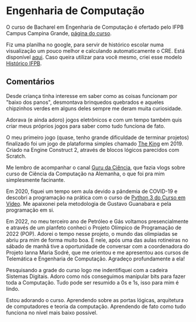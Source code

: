 # Engenharia de Computação

O curso de Bacharel em Engenharia de Computação é ofertado pelo IFPB Campus Campina Grande, [página do curso](https://estudante.ifpb.edu.br/cursos/28/).

Fiz uma planilha no google, para servir de histórico escolar numa visualização um pouco melhor e calculando automaticamente o CRE. Está disponível [aqui](https://docs.google.com/spreadsheets/d/e/2PACX-1vRhCapEm05Q9gVarb-f_jQBKAc0ZClBWFcyqosGlH-wvZ2Rc_7FE1SXRQE_2D5LPafaQq4aOwSaYkP3/pubhtml?gid=1033397297&single=true). Caso queira utilizar para você mesmo, criei esse modelo [Histórico IFPB](https://docs.google.com/spreadsheets/d/1SjFz__WTPmfg7qSP9n8vZK5XojoLu4915MKpUqdxutU/edit?usp=sharing).

## Comentários

Desde criança tinha interesse em saber como as coisas funcionam por "baixo dos panos", desmontava brinquedos quebrados e aqueles chipzinhos verdes em alguns deles sempre me deram muita curiosidade.

Adorava (e ainda adoro) jogos eletrônicos e com um tempo também quis criar meus próprios jogos para saber como tudo funciona de fato.

O meu primeiro jogo (quase, tenho grande dificuldade de terminar projetos) finalizado foi um jogo de plataforma simples chamado [The King](https://github.com/WilliamdeSousa/the-king) em 2019. Criado na Engine Construct 2, através de blocos lógicos parecidos com Scratch.

Me lembro de acompanhar o canal [Guru da Ciência](https://www.youtube.com/@DanielPetri), que fazia vlogs sobre curso de Ciência da Computação na Alemanha, o que foi pra mim simplesmente facinante.

Em 2020, fiquei um tempo sem aula devido a pândemia de COVID-19 e descobri a programação na prática com o curso de [Python 3 do Curso em Vídeo](https://youtube.com/playlist?list=PLHz_AreHm4dlKP6QQCekuIPky1CiwmdI6&si=tdGc2YEkY_mb5nrH). Me apaixonei pela metodologia de Gustavo Guanabara e pela programação em si.

Em 2022, no meu terceiro ano de Petróleo e Gás voltamos presencialmente e através de um planfeto conheci o Projeto Olímpico de Programação de 2022 (POP). Adorei o tempo nesse projeto, o mundo das olimpiadas se abriu pra mim de forma muito boa. E nele, após uma das aulas rotineiras no sábado de manhã tive a oportunidade de conversar com a coordenadora do Projeto Ianna Maria Sodré, que me orientou e me apresentou aos cursos de Telemática e Engenharia de Computação. Agradeço profundamente a ela!

Pesquisando a grade do curso logo me indentifiquei com a cadeira Sistemas Digitais. Adoro como nós conseguimos manipular bits para fazer toda a Computação. Tudo pode ser resumido a 0s e 1s, isso para mim é lindo.

Estou adorando o curso. Aprendendo sobre as portas lógicas, arquitetura de computadores e teoria da computação. Aprendendo de fato como tudo funciona no nível mais baixo possível.
